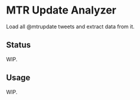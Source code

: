 # MTR Update Analyzer

Load all @mtrupdate tweets and extract data from it.

## Status

WIP.

## Usage

WIP.